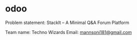 # odoo

Problem statement: StackIt – A Minimal Q&A Forum Platform

Team name: Techno Wizards
Email: mannsoni181@gmail.com
